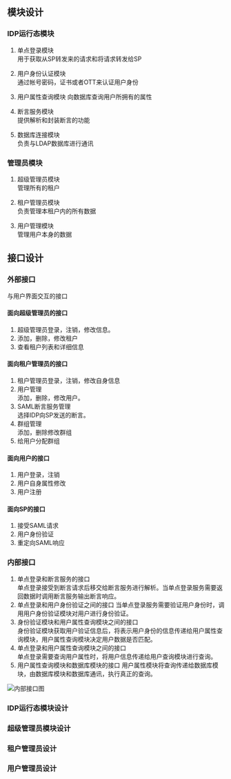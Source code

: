 ##  模块设计

### IDP运行态模块

  1. 单点登录模块  
    用于获取从SP转发来的请求和将请求转发给SP

  2. 用户身份认证模块  
    通过帐号密码，证书或者OTT来认证用户身份
  
  3. 用户属性查询模块
    向数据库查询用户所拥有的属性

  4. 断言服务模块  
    提供解析和封装断言的功能

  5. 数据库连接模块  
    负责与LDAP数据库进行通讯

### 管理员模块

  1. 超级管理员模块  
    管理所有的租户

  2. 租户管理员模块  
    负责管理本租户内的所有数据

  3. 用户管理模块  
    管理用户本身的数据

##  接口设计

###  外部接口

与用户界面交互的接口

####  面向超级管理员的接口

  1. 超级管理员登录，注销，修改信息。  
  2. 添加，删除，修改租户
  3. 查看租户列表和详细信息

####  面向租户管理员的接口

  1. 租户管理员登录，注销，修改自身信息
  2. 用户管理  
    添加，删除，修改用户。
  3. SAML断言服务管理  
    选择IDP向SP发送的断言。
  4. 群组管理  
    添加，删除修改群组
  5. 给用户分配群组  

####  面向用户的接口

  1. 用户登录，注销
  2. 用户自身属性修改
  3. 用户注册

####  面向SP的接口

  1. 接受SAML请求
  2. 用户身份验证
  3. 重定向SAML响应

###  内部接口

  1. 单点登录和断言服务的接口  
    单点登录接受到断言请求后移交给断言服务进行解析。当单点登录服务需要返回数据时调用断言服务输出断言响应。
  2. 单点登录和用户身份验证之间的接口
    当单点登录服务需要验证用户身份时，调用用户身份验证模块对用户进行身份验证。
  3. 身份验证模块和用户属性查询模块之间的接口  
    身份验证模块获取用户验证信息后，将表示用户身份的信息传递给用户属性查询模块，用户属性查询模块决定用户数据是否匹配。
  4. 单点登录和用户属性查询模块之间的接口  
    单点登录需要查询用户属性时，将用户信息传递给用户查询模块进行查询。
  5. 用户属性查询模块和数据库模块的接口
    用户属性模块将查询传递给数据库模块，由数据库模块和数据库通讯，执行真正的查询。

![内部接口图](http://ww4.sinaimg.cn/large/a74e55b4jw1e3sy52v3wgj21kw0p2wfy.jpg,"内部接口图")

###  IDP运行态模块设计

###  超级管理员模块设计

###  租户管理员设计

###  用户管理员设计